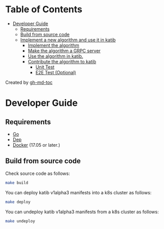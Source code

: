 Table of Contents
=================

   * [Developer Guide](#developer-guide)
      * [Requirements](#requirements)
      * [Build from source code](#build-from-source-code)
      * [Implement a new algorithm and use it in katib](#implement-a-new-algorithm-and-use-it-in-katib)
         * [Implement the algorithm](#implement-the-algorithm)
         * [Make the algorithm a GRPC server](#make-the-algorithm-a-grpc-server)
         * [Use the algorithm in katib.](#use-the-algorithm-in-katib)
         * [Contribute the algorithm to katib](#contribute-the-algorithm-to-katib)
            * [Unit Test](#unit-test)
            * [E2E Test (Optional)](#e2e-test-optional)

Created by [gh-md-toc](https://github.com/ekalinin/github-markdown-toc)

# Developer Guide

## Requirements

- [Go](https://golang.org/)
- [Dep](https://golang.github.io/dep/)
- [Docker](https://docs.docker.com/) (17.05 or later.)

## Build from source code

Check source code as follows:

```bash
make build
```

You can deploy katib v1alpha3 manifests into a k8s cluster as follows:

```bash
make deploy
```

You can undeploy katib v1alpha3 manifests from a k8s cluster as follows:

```bash
make undeploy
```
